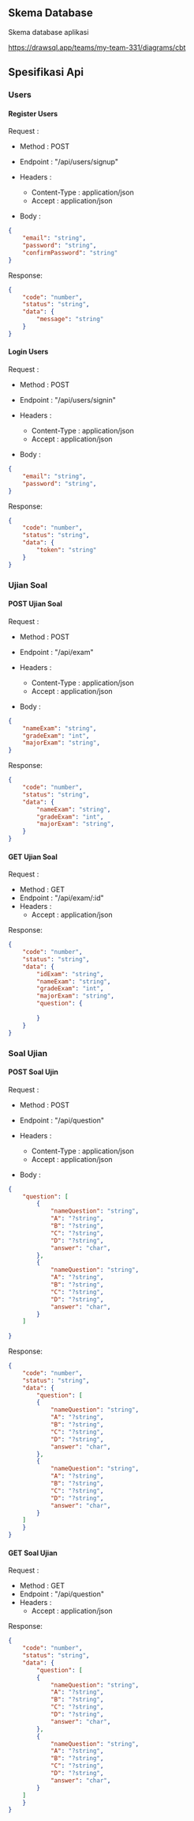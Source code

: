 ## Skema Database
Skema database aplikasi 

https://drawsql.app/teams/my-team-331/diagrams/cbt

## Spesifikasi Api

### Users

#### Register Users

Request :
- Method : POST
- Endpoint : "/api/users/signup"
- Headers : 
    - Content-Type : application/json
    - Accept : application/json

- Body :

```json
{
    "email": "string",
    "password": "string",
    "confirmPassword": "string"
}
```

Response: 
```json
{
    "code": "number",
    "status": "string",
    "data": {
        "message": "string"
    }
}
```

#### Login Users

Request :
- Method : POST
- Endpoint : "/api/users/signin"
- Headers : 
    - Content-Type : application/json
    - Accept : application/json

- Body :

```json
{
    "email": "string",
    "password": "string",
}
```

Response: 
```json
{
    "code": "number",
    "status": "string",
    "data": {
        "token": "string"
    }
}
```



### Ujian Soal

#### POST Ujian Soal

Request :
- Method : POST
- Endpoint : "/api/exam"
- Headers : 
    - Content-Type : application/json
    - Accept : application/json

- Body :

```json
{
    "nameExam": "string",
    "gradeExam": "int",
    "majorExam": "string",
}
```

Response: 
```json
{
    "code": "number",
    "status": "string",
    "data": {
        "nameExam": "string",
        "gradeExam": "int",
        "majorExam": "string",
    }
}
```

#### GET Ujian Soal

Request :
- Method : GET
- Endpoint : "/api/exam/:id"
- Headers :
    - Accept : application/json

Response: 
```json
{
    "code": "number",
    "status": "string",
    "data": {
        "idExam": "string",
        "nameExam": "string",
        "gradeExam": "int",
        "majorExam": "string",
        "question": {
            
        }
    }
}
```


### Soal Ujian

#### POST Soal Ujin

Request :
- Method : POST
- Endpoint : "/api/question"
- Headers : 
    - Content-Type : application/json
    - Accept : application/json

- Body :

```json
{
    "question": [
        {
            "nameQuestion": "string",
            "A": "?string",
            "B": "?string",
            "C": "?string",
            "D": "?string",
            "answer": "char",
        },
        {
            "nameQuestion": "string",
            "A": "?string",
            "B": "?string",
            "C": "?string",
            "D": "?string",
            "answer": "char",
        }
    ]
    
}
```

Response: 
```json
{
    "code": "number",
    "status": "string",
    "data": {
        "question": [
        {
            "nameQuestion": "string",
            "A": "?string",
            "B": "?string",
            "C": "?string",
            "D": "?string",
            "answer": "char",
        },
        {
            "nameQuestion": "string",
            "A": "?string",
            "B": "?string",
            "C": "?string",
            "D": "?string",
            "answer": "char",
        }
    ]
    }
}
```

#### GET Soal Ujian

Request :
- Method : GET
- Endpoint : "/api/question"
- Headers :
    - Accept : application/json

Response: 
```json
{
    "code": "number",
    "status": "string",
    "data": {
        "question": [
        {
            "nameQuestion": "string",
            "A": "?string",
            "B": "?string",
            "C": "?string",
            "D": "?string",
            "answer": "char",
        },
        {
            "nameQuestion": "string",
            "A": "?string",
            "B": "?string",
            "C": "?string",
            "D": "?string",
            "answer": "char",
        }
    ]
    }
}
```
